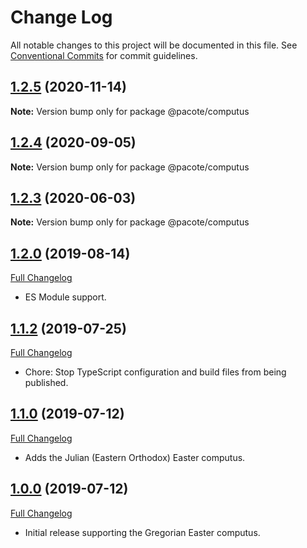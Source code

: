 # Change Log

All notable changes to this project will be documented in this file.
See [Conventional Commits](https://conventionalcommits.org) for commit guidelines.

## [1.2.5](https://github.com/PacoteJS/pacote/compare/@pacote/computus@1.2.4...@pacote/computus@1.2.5) (2020-11-14)

**Note:** Version bump only for package @pacote/computus

## [1.2.4](https://github.com/PacoteJS/pacote/compare/@pacote/computus@1.2.3...@pacote/computus@1.2.4) (2020-09-05)

**Note:** Version bump only for package @pacote/computus

## [1.2.3](https://github.com/PacoteJS/pacote/compare/@pacote/computus@1.2.2...@pacote/computus@1.2.3) (2020-06-03)

**Note:** Version bump only for package @pacote/computus

## [1.2.0](https://github.com/PacoteJS/pacote/tree/@pacote/computus/1.2.0) (2019-08-14)

[Full Changelog](https://github.com/PacoteJS/pacote/compare/@pacote/computus@1.1.2...@pacote/computus@1.2.0)

- ES Module support.

## [1.1.2](https://github.com/PacoteJS/pacote/tree/@pacote/computus/1.1.2) (2019-07-25)

[Full Changelog](https://github.com/PacoteJS/pacote/compare/@pacote/computus@1.1.1...@pacote/computus@1.1.2)

- Chore: Stop TypeScript configuration and build files from being published.

## [1.1.0](https://github.com/PacoteJS/pacote/tree/@pacote/computus/1.1.0) (2019-07-12)

[Full Changelog](https://github.com/PacoteJS/pacote/compare/@pacote/computus@1.0.0...@pacote/computus@1.1.0)

- Adds the Julian (Eastern Orthodox) Easter computus.

## [1.0.0](https://github.com/PacoteJS/pacote/tree/@pacote/computus/1.0.0) (2019-07-12)

[Full Changelog](https://github.com/PacoteJS/pacote/compare/@pacote/computus@1.0.0...@pacote/computus@1.0.0)

- Initial release supporting the Gregorian Easter computus.
